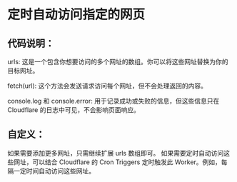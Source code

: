 # 定时自动访问指定的网页

## 代码说明：

urls: 这是一个包含你想要访问的多个网址的数组。你可以将这些网址替换为你的目标网址。

fetch(url): 这个方法会发送请求访问每个网址，但不会处理返回的内容。

console.log 和 console.error: 用于记录成功或失败的信息，但这些信息只在 Cloudflare 的日志中可见，不会影响页面响应。

## 自定义：

如果需要添加更多网址，只需继续扩展 urls 数组即可。
    如果需要定时自动访问这些网址，可以结合 Cloudflare 的 Cron Triggers 定时触发此 Worker。例如，每隔一定时间自动访问这些网址。
